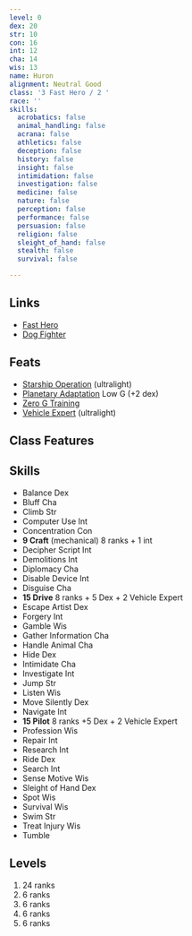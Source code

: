```yaml
---
level: 0
dex: 20
str: 10
con: 16
int: 12
cha: 14
wis: 13
name: Huron
alignment: Neutral Good
class: '3 Fast Hero / 2 '
race: ''
skills:
  acrobatics: false
  animal_handling: false
  acrana: false
  athletics: false
  deception: false
  history: false
  insight: false
  intimidation: false
  investigation: false
  medicine: false
  nature: false
  perception: false
  performance: false
  persuasion: false
  religion: false
  sleight_of_hand: false
  stealth: false
  survival: false

---
```

## Links

* [Fast Hero](http://spellbooksoftware.com/d20mrsd/fasthero.html)
* [Dog Fighter](http://spellbooksoftware.com/d20mrsd/futuredogfight.html)

## Feats

* [Starship Operation](http://spellbooksoftware.com/d20mrsd/futurefeats.html#soperation) (ultralight)
* [Planetary Adaptation](http://spellbooksoftware.com/d20mrsd/futurefeats.html#adaptation) Low G (+2 dex)
* [Zero G Training](http://spellbooksoftware.com/d20mrsd/futurefeats.html#zerog)
* [Vehicle Expert](http://spellbooksoftware.com/d20mrsd/featorder.html#vehicleexpert) (ultralight)

## Class Features

## Skills

* Balance Dex
* Bluff Cha
* Climb Str
* Computer Use Int
* Concentration Con
* **9 Craft** (mechanical) 8 ranks + 1 int
* Decipher Script Int
* Demolitions Int
* Diplomacy Cha
* Disable Device Int
* Disguise Cha
* **15 Drive** 8 ranks + 5 Dex + 2 Vehicle Expert
* Escape Artist Dex
* Forgery Int
* Gamble Wis
* Gather Information Cha
* Handle Animal Cha
* Hide Dex
* Intimidate Cha
* Investigate Int
* Jump Str
* Listen Wis
* Move Silently Dex
* Navigate Int
* **15 Pilot** 8 ranks +5 Dex + 2 Vehicle Expert
* Profession Wis
* Repair Int
* Research Int
* Ride Dex
* Search Int
* Sense Motive Wis
* Sleight of Hand Dex
* Spot Wis
* Survival Wis
* Swim Str
* Treat Injury Wis
* Tumble

## Levels

1. 24 ranks
2. 6 ranks
3. 6 ranks
4. 6 ranks
5. 6 ranks